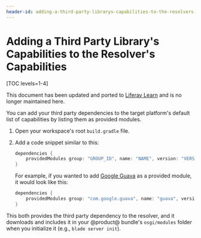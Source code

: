 ```yaml
---
header-id: adding-a-third-party-librarys-capabilities-to-the-resolvers-capabilities
---
```


# Adding a Third Party Library's Capabilities to the Resolver's Capabilities

[TOC levels=1-4]

<aside class="alert alert-info">
  <span class="wysiwyg-color-blue120">This document has been updated and ported to <a href="
https://learn.liferay.com/dxp/latest/en/building-applications/tooling/liferay-workspace/configuring-liferay-workspace.html#managing-the-target-platform
">Liferay Learn</a> and is no longer maintained here.</span>
</aside>

You can add your third party dependencies to the target platform's default list
of capabilities by listing them as provided modules.

1.  Open your workspace's root `build.gradle` file.

2.  Add a code snippet similar to this:

    ```groovy
    dependencies {
        providedModules group: "GROUP_ID", name: "NAME", version: "VERSION"
    }
    ```

    For example, if you wanted to add
    [Google Guava](https://opensource.google.com/projects/guava) as a provided
    module, it would look like this:

    ```groovy
    dependencies {
        providedModules group: "com.google.guava", name: "guava", version: "23.0"
    }
    ```

This both provides the third party dependency to the resolver, and it downloads
and includes it in your @product@ bundle's `osgi/modules` folder when you
initialize it (e.g., `blade server init`).
